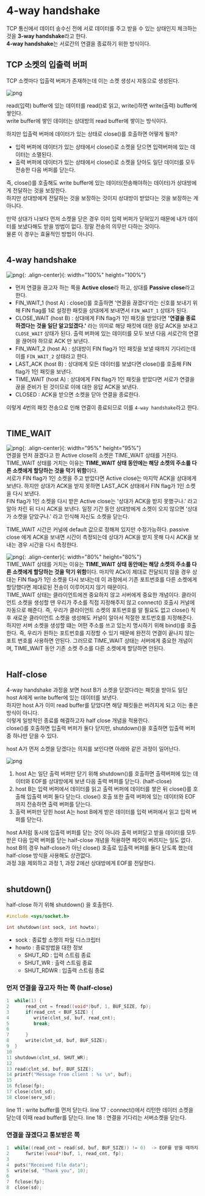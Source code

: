 # 4-way handshake

TCP 통신에서 데이터 송수신 전에 서로 데이터를 주고 받을 수 있는 상태인지 체크하는 것을 **3-way handshake**라고 한다.<br>
**4-way handshake**는 서로간의 연결을 종료하기 위한 방식이다.<br>

## TCP 소켓의 입출력 버퍼

TCP 소켓마다 입출력 버퍼가 존재하는데 이는 소켓 생성시 자동으로 생성된다.<br>

![png](/_img/tcp_buffer.png) <br>

read(입력) buffer에 있는 데이터를 read()로 읽고, write()하면 write(출력) buffer에 쌓인다.<br>
write buffer에 쌓인 데이터는 상대방의 read buffer에 쌓이는 방식이다.<br>

하지만 입출력 버퍼에 데이터가 있는 상태로 close()를 호출하면 어떻게 될까?
- 입력 버퍼에 데이터가 있는 상태에서 close()로 소켓을 닫으면 입력버퍼에 있는 데이터는 소멸된다.
- 출력 버퍼에 데이터가 있는 상태에서 close()로 소켓을 닫아도 일단 데이터를 모두 전송한 다음 버퍼를 닫는다.

즉, close()를 호출해도 write buffer에 있는 데이터(전송해야하는 데이터)가 상대방에게 전달하는 것을 보장한다.<br>
하지만 상대방에게 전달하는 것을 보장하는 것이지 상대방이 받았다는 것을 보장하는 게 아니다.<br>

만약 상대가 나보다 먼저 소켓을 닫은 경우 이미 입력 버퍼가 닫혀있기 때문에 내가 데이터를 보냈다해도 받을 방법이 없다. 정말 전송의 의무만 다하는 것이다.<br>
물론 이 경우는 효율적인 방법이 아니다.<br><br>

## 4-way handshake

![png](/_img/4way_handshake.png){: .align-center}{: width="100%" height="100%"}<br>

- 먼저 연결을 끊고자 하는 쪽을 **Active close**라 하고, 상대를 **Passive close**라고 한다.
- FIN_WAIT_1 (host A) : close()를 호출하면 '연결을 끊겠다'라는 신호를 보내기 위해 FIN flag를 1로 설정한 패킷을 상대에게 보내면서 ```FIN_WAIT_1``` 상태가 된다.
- CLOSE_WAIT (host B) : 상대에게 FIN flag가 1인 패킷을 받았다면 **'연결을 종료하겠다는 것을 일단 알고있겠다.'** 라는 의미로 해당 패킷에 대한 응답 ACK을 보내고 ```CLOSE_WAIT``` 상태가 된다. 출력 버퍼에 있는 데이터를 모두 보낸 다음 서로간의 연결을 끊어야 하므로 ACK 만 보낸다.
- FIN_WAIT_2 (host A) : 상대방이 FIN flag가 1인 패킷을 보낼 때까지 기다리는데 이를 ```FIN_WAIT_2``` 상태라고 한다.
- LAST_ACK (host B) : 상대에게 모든 데이터를 보냈다면 close()를 호출해 FIN flag가 1인 패킷을 보낸다.
- TIME_WAIT (host A) : 상대에게 FIN flag가 1인 패킷을 받았다면 서로가 연결을 끊을 준비가 된 것이므로 이에 대한 응답 ACK을 보낸다.
- CLOSED : ACK을 받으면 소켓을 닫아 연결을 종료한다.

이렇게 4번의 패킷 전송으로 인해 연결이 종료되므로 이를 ```4-way handshake```라고 한다.<br><br>

## TIME_WAIT

![png](/_img/network/time_wait.png){: .align-center}{: width="95%" height="95%"}<br>
연결을 먼저 끊겠다고 한 Active close의 소켓은 TIME_WAIT 상태를 거친다. TIME_WAIT 상태를 거치는 이유는 **TIME_WAIT 상태 동안에는 해당 소켓의 주소를 다른 소켓에게 할당하는 것을 막기 위함**이다.<br>
서로가 FIN flag가 1인 소켓을 주고 받았다면 Active close는 마지막 ACK을 상대에게 보낸다. 하지만 상대가 ACK을 받지 못하면 LAST_ACK 상태에서 FIN flag가 1인 소켓을 다시 보낸다.<br>
FIN flag가 1인 소켓을 다시 받은 Active close는 '상대가 ACK을 받지 못했구나.' 라고 알아 차린 뒤 다시 ACK을 보낸다. 일정 기간 동안 상대방에게 소켓이 오지 않으면 '상대가 소켓을 닫았구나.' 라고 인식해 자신도 소켓을 닫는다.<br>

TIME_WAIT 시간은 커널에 default 값으로 정해져 있지만 수정가능하다. passive close 에게 ACK을 보내면 시간이 측정되는데 상대가 ACK을 받지 못해 다시 ACK을 보내는 경우 시간을 다시 측정한다.<br>

![png](/_img/time_wait2.png){: .align-center}{: width="80%" height="80%"}<br>
TIME_WAIT 상태를 거치는 이유는 **TIME_WAIT 상태 동안에는 해당 소켓의 주소를 다른 소켓에게 할당하는 것을 막기 위함**이다. 마지막 ACk이 제대로 전달되지 않을 경우 상대는 FIN flag가 1인 소켓을 다시 보내는데 이 과정에서 기존 포트번호를 다른 소켓에게 할당했다면 제대로된 전송이 이루어지지 않기 때문이다.<br>
TIME_WAIT 상태는 클라이언트에겐 중요하지 않고 서버에게 중요한 개념이다. 클라이언트 소켓을 생성할 땐 우리가 주소를 직접 지정해주지 않고 connect() 호출시 커널에 자동으로 해준다. 즉, 우리가 클라이언트 소켓의 포트번호를 알 필요도 없고 close() 직후 새로운 클라이언트 소켓을 생성해도 커널이 알아서 적절한 포트번호를 지정해준다.<br>
하지만 서버 소켓을 생성할 떄는 어떤 주소를 쓰고 있는지 명시하기 위해 bind()를 호출한다. 즉, 우리가 원하는 포트번호를 지정할 수 있기 때문에 완전히 연결이 끝나지 않는 포트 번호를 사용하면 안된다. 그러므로 TIME_WAIT 상태는 서버에게 중요한 개념이며, TIME_WAIT 동안 기존 소켓 주소를 다른 소켓에게 할당하면 안된다.<br><br>

## Half-close

4-way handshake 과정을 보면 host B가 소켓을 닫겠다라는 패킷을 받아도 일단 host A에게 write buffer에 있는 데이터를 보낸다.<br>
하지만 host A가 이미 read buffer를 닫았다면 해당 패킷들은 버려지게 되고 이는 좋은 방식이 아니다.<br>
이렇게 일방적인 종료를 해결하고자 half close 개념을 적용한다.<br>
close()를 호출하면 입출력 버퍼가 둘다 닫지만, shutdown()을 호출하면 입출력 버퍼 중 하나만 닫을 수 있다.<br>

host A가 먼저 소켓을 닫겠다는 의지를 보인다면 아래와 같은 과정이 일어난다.<br>

![png](/_img/half-close.png) <br>

1. host A는 일단 출력 버퍼만 닫기 위해 shutdown()를 호출하면 출력버퍼에 있는 데이터와 EOF를 상대방에게 보낸 다음 출력 버퍼를 닫는다. (half-close)
2. host B는 입력 버퍼에서 데이터를 읽고 출력 버퍼에 데이터를 쌓은 뒤 close()를 호출해 입출력 버퍼 둘다 닫는다. close() 호출 또한 출력 버퍼에 있는 데이터와 EOF 까지 전송하면 출력 버퍼를 닫는다.
3. 출력 버퍼만 닫힌 host A는 host B에게 받은 데이터를 입력 버퍼에서 읽고 입력 버퍼를 닫는다.

host A처럼 동시에 입출력 버퍼를 닫는 것이 아니라 출력 버퍼닫고 받을 데이터를 모두 받은 다음 입력 버퍼를 닫는 half-close 개념을 적용하면 패킷이 버려지는 일도 없다.<br>
host B의 경우 half-close가 아닌 close() 호출로 입출력 버퍼를 둘다 닫도록 했는데 half-close 방식을 사용해도 상관없다.<br>
과정 3을 제외하고 과정 1, 과정 2에선 상대방에게 EOF를 전달한다.<br><br>

## shutdown()

half-close 하기 위해 shutdown() 을 호출한다.<br>

```c
#include <sys/socket.h>

int shutdown(int sock, int howto);
```
- sock : 종료할 소켓의 파일 디스크립터
- howto : 종료방법을 대한 정보
    - SHUT_RD : 입력 스트림 종료
    - SHUT_WR : 출력 스트림 종료
    - SHUT_RDWR : 입출력 스트림 종료


### 먼저 연결을 끊고자 하는 쪽 (half-close)

```c
1  while(1) {
2      read_cnt = fread((void*)buf, 1, BUF_SIZE, fp);
3      if(read_cnt < BUF_SIZE) {
4         write(clnt_sd, buf, read_cnt);
5         break;
6  
7      }
8      write(clnt_sd, buf, BUF_SIZE);
9  }
10
11 shutdown(clnt_sd, SHUT_WR);
12
13 read(clnt_sd, buf, BUF_SIZE);
14 printf("Message from client : %s \n", buf);
15
16 fclose(fp);
17 close(clnt_sd);
18 close(serv_sd);
```

line 11 : write buffer를 먼저 닫는다.
line 17 : connect()에서 리턴한 데이터 소켓을 닫는데 이때 read buffer를 닫는다.
line 18 : 연결을 기다리는 서버소켓을 닫는다.

### 연결을 끊겠다고 통보받은 쪽

```c
1  while((read_cnt = read(sd, buf, BUF_SIZE)) != 0)  -> EOF를 받을 때까지 읽는다.
2      fwrite((void*)buf, 1, read_cnt, fp);
3    
4  puts("Received file data");
5  write(sd, "Thank you", 10);
6
7  fclose(fp);
8  close(sd);
```